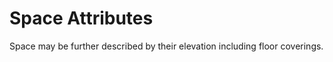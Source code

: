 Space Attributes
================

Space may be further described by their elevation including floor coverings.

